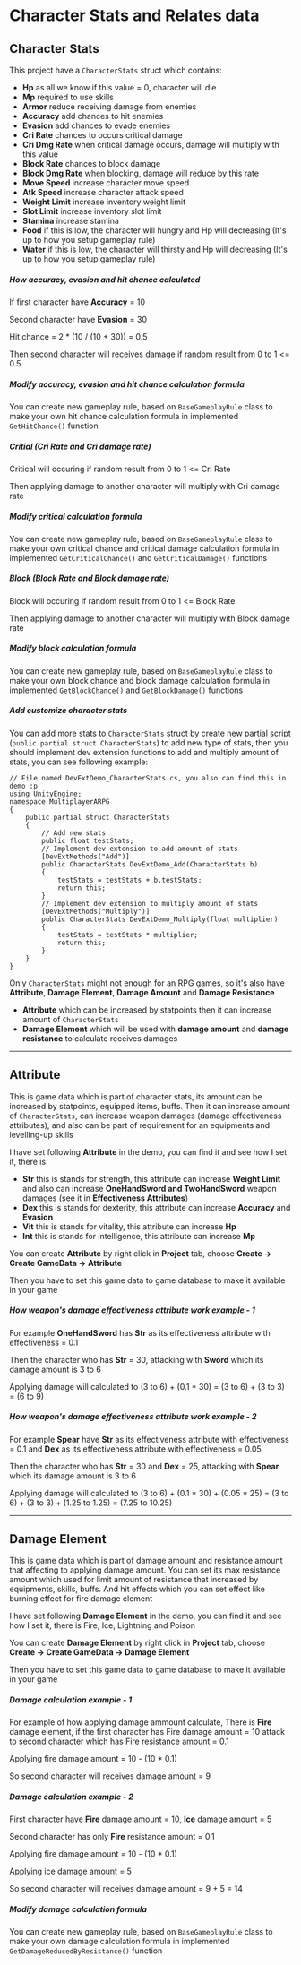 # Character Stats and Relates data

## Character Stats

This project have a `CharacterStats` struct which contains:

*   **Hp** as all we know if this value = 0, character will die
*   **Mp** required to use skills
*   **Armor** reduce receiving damage from enemies
*   **Accuracy** add chances to hit enemies
*   **Evasion** add chances to evade enemies
*   **Cri Rate** chances to occurs critical damage
*   **Cri Dmg Rate** when critical damage occurs, damage will multiply with this value
*   **Block Rate** chances to block damage
*   **Block Dmg Rate** when blocking, damage will reduce by this rate
*   **Move Speed** increase character move speed
*   **Atk Speed** increase character attack speed
*   **Weight Limit** increase inventory weight limit
*   **Slot Limit** increase inventory slot limit
*   **Stamina** increase stamina
*   **Food** if this is low, the character will hungry and Hp will decreasing (It's up to how you setup gameplay rule)
*   **Water** if this is low, the character will thirsty and Hp will decreasing (It's up to how you setup gameplay rule)

##### How accuracy, evasion and hit chance calculated

If first character have **Accuracy** = 10

Second character have **Evasion** = 30

Hit chance = 2 * (10 / (10 + 30)) = 0.5

Then second character will receives damage if random result from 0 to 1 <= 0.5

##### Modify accuracy, evasion and hit chance calculation formula

You can create new gameplay rule, based on `BaseGameplayRule` class to make your own hit chance calculation formula in implemented `GetHitChance()` function

##### Critial (Cri Rate and Cri damage rate)

Critical will occuring if random result from 0 to 1 <= Cri Rate

Then applying damage to another character will multiply with Cri damage rate

##### Modify critical calculation formula

You can create new gameplay rule, based on `BaseGameplayRule` class to make your own critical chance and critical damage calculation formula in implemented `GetCriticalChance()` and `GetCriticalDamage()` functions

##### Block (Block Rate and Block damage rate)

Block will occuring if random result from 0 to 1 <= Block Rate

Then applying damage to another character will multiply with Block damage rate

##### Modify block calculation formula

You can create new gameplay rule, based on `BaseGameplayRule` class to make your own block chance and block damage calculation formula in implemented `GetBlockChance()` and `GetBlockDamage()` functions

##### Add customize character stats

You can add more stats to `CharacterStats` struct by create new partial script (`public partial struct CharacterStats`) to add new type of stats, then you should implement dev extension functions to add and multiply amount of stats, you can see following example:

```
// File named DevExtDemo_CharacterStats.cs, you also can find this in demo :p
using UnityEngine;
namespace MultiplayerARPG
{
    public partial struct CharacterStats
    {
        // Add new stats
        public float testStats;
        // Implement dev extension to add amount of stats
        [DevExtMethods("Add")]
        public CharacterStats DevExtDemo_Add(CharacterStats b)
        {
            testStats = testStats + b.testStats;
            return this;
        }
        // Implement dev extension to multiply amount of stats
        [DevExtMethods("Multiply")]
        public CharacterStats DevExtDemo_Multiply(float multiplier)
        {
            testStats = testStats * multiplier;
            return this;
        }
    }
}
```

Only `CharacterStats` might not enough for an RPG games, so it's also have **Attribute**, **Damage Element**, **Damage Amount** and **Damage Resistance**

*   **Attribute** which can be increased by statpoints then it can increase amount of `CharacterStats`
*   **Damage Element** which will be used with **damage amount** and **damage resistance** to calculate receives damages

* * *

## Attribute

This is game data which is part of character stats, its amount can be increased by statpoints, equipped items, buffs. Then it can increase amount of `CharacterStats`, can increase weapon damages (damage effectiveness attributes), and also can be part of requirement for an equipments and levelling-up skills

I have set following **Attribute** in the demo, you can find it and see how I set it, there is:
*   **Str** this is stands for strength, this attribute can increase **Weight Limit** and also can increase **OneHandSword and TwoHandSword** weapon damages (see it in **Effectiveness Attributes**) 
*   **Dex** this is stands for dexterity, this attribute can increase **Accuracy** and **Evasion**
*   **Vit** this is stands for vitality, this attribute can increase **Hp**
*   **Int** this is stands for intelligence, this attribute can increase **Mp**

You can create **Attribute** by right click in **Project** tab, choose **Create → Create GameData → Attribute**

Then you have to set this game data to game database to make it available in your game

##### How weapon's damage effectiveness attribute work example - 1

For example **OneHandSword** has **Str** as its effectiveness attribute with effectiveness = 0.1

Then the character who has **Str** = 30, attacking with **Sword** which its damage amount is 3 to 6

Applying damage will calculated to (3 to 6) + (0.1 * 30) = (3 to 6) + (3 to 3) = (6 to 9)

##### How weapon's damage effectiveness attribute work example - 2

For example **Spear** have **Str** as its effectiveness attribute with effectiveness = 0.1 and **Dex** as its effectiveness attribute with effectiveness = 0.05

Then the character who has **Str** = 30 and **Dex** = 25, attacking with **Spear** which its damage amount is 3 to 6

Applying damage will calculated to (3 to 6) + (0.1 * 30) + (0.05 * 25) = (3 to 6) + (3 to 3) + (1.25 to 1.25) = (7.25 to 10.25)

* * *

## Damage Element

This is game data which is part of damage amount and resistance amount that affecting to applying damage amount. You can set its max resistance amount which used for limit amount of resistance that increased by equipments, skills, buffs. And hit effects which you can set effect like burning effect for fire damage element

I have set following **Damage Element** in the demo, you can find it and see how I set it, there is Fire, Ice, Lightning and Poison

You can create **Damage Element** by right click in **Project** tab, choose **Create → Create GameData → Damage Element**

Then you have to set this game data to game database to make it available in your game

##### Damage calculation example - 1

For example of how applying damage ammount calculate, There is **Fire** damage element, if the first character has Fire damage amount = 10 attack to second character which has Fire resistance amount = 0.1

Applying fire damage amount = 10 - (10 * 0.1)

So second character will receives damage amount = 9

##### Damage calculation example - 2

First character have **Fire** damage amount = 10, **Ice** damage amount = 5

Second character has only **Fire** resistance amount = 0.1

Applying fire damage amount = 10 - (10 * 0.1)

Applying ice damage amount = 5

So second character will receives damage amount = 9 + 5 = 14

##### Modify damage calculation formula

You can create new gameplay rule, based on `BaseGameplayRule` class to make your own damage calculation formula in implemented `GetDamageReducedByResistance()` function
